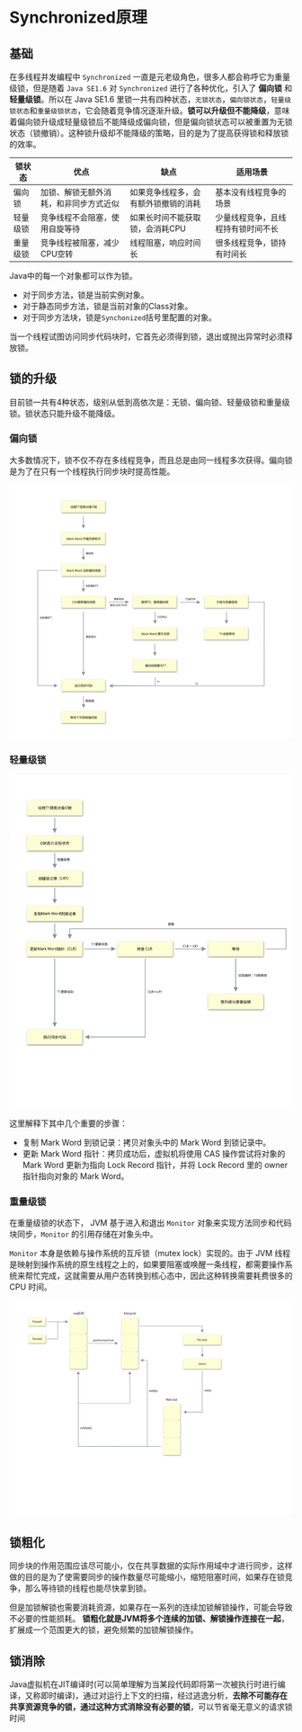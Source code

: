 # Synchronized原理

## 基础

在多线程并发编程中 `Synchronized` 一直是元老级角色，很多人都会称呼它为重量级锁，但是随着 `Java SE1.6` 对 `Synchronized` 进行了各种优化，引入了 **偏向锁** 和 **轻量级锁**。所以在 Java SE1.6 里锁一共有四种状态，`无锁状态`，`偏向锁状态`，`轻量级锁状态`和`重量级锁状态`，它会随着竞争情况逐渐升级。**锁可以升级但不能降级**，意味着偏向锁升级成轻量级锁后不能降级成偏向锁，但是偏向锁状态可以被重置为无锁状态（锁撤销）。这种锁升级却不能降级的策略，目的是为了提高获得锁和释放锁的效率。

| 锁状态   | 优点                                   | 缺点                                 | 适用场景                           |
| -------- | -------------------------------------- | ------------------------------------ | ---------------------------------- |
| 偏向锁   | 加锁、解锁无额外消耗，和非同步方式近似 | 如果竞争线程多，会有额外锁撤销的消耗 | 基本没有线程竞争的场景             |
| 轻量级锁 | 竞争线程不会阻塞，使用自旋等待         | 如果长时间不能获取锁，会消耗CPU      | 少量线程竞争，且线程持有锁时间不长 |
| 重量级锁 | 竞争线程被阻塞，减少CPU空转            | 线程阻塞，响应时间长                 | 很多线程竞争，锁持有时间长         |

Java中的每一个对象都可以作为锁。

- 对于同步方法，锁是当前实例对象。
- 对于静态同步方法，锁是当前对象的Class对象。
- 对于同步方法块，锁是`Synchonized`括号里配置的对象。

当一个线程试图访问同步代码块时，它首先必须得到锁，退出或抛出异常时必须释放锁。

## 锁的升级

目前锁一共有4种状态，级别从低到高依次是：无锁、偏向锁、轻量级锁和重量级锁。锁状态只能升级不能降级。

### 偏向锁

大多数情况下，锁不仅不存在多线程竞争，而且总是由同一线程多次获得。偏向锁是为了在只有一个线程执行同步块时提高性能。

![biased_lock](../../image/biased_lock.svg)

### 轻量级锁

![img](../../image/light_lock.svg)

这里解释下其中几个重要的步骤：

- 复制 Mark Word 到锁记录：拷贝对象头中的 Mark Word 到锁记录中。
- 更新 Mark Word 指针：拷贝成功后，虚拟机将使用 CAS 操作尝试将对象的 Mark Word 更新为指向 Lock Record 指针，并将 Lock Record 里的 owner 指针指向对象的 Mark Word。

### 重量级锁

在重量级锁的状态下， JVM 基于进入和退出 `Monitor` 对象来实现方法同步和代码块同步，`Monitor` 的引用存储在对象头中。

`Monitor` 本身是依赖与操作系统的互斥锁（mutex lock）实现的。由于 JVM 线程是映射到操作系统的原生线程之上的，如果要阻塞或唤醒一条线程，都需要操作系统来帮忙完成，这就需要从用户态转换到核心态中，因此这种转换需要耗费很多的 CPU 时间。

![img](../../image/monitor_lock.svg)

## 锁粗化

同步块的作用范围应该尽可能小，仅在共享数据的实际作用域中才进行同步，这样做的目的是为了使需要同步的操作数量尽可能缩小，缩短阻塞时间，如果存在锁竞争，那么等待锁的线程也能尽快拿到锁。 

但是加锁解锁也需要消耗资源，如果存在一系列的连续加锁解锁操作，可能会导致不必要的性能损耗。 **锁粗化就是JVM将多个连续的加锁、解锁操作连接在一起**，扩展成一个范围更大的锁，避免频繁的加锁解锁操作。

## 锁消除

Java虚拟机在JIT编译时(可以简单理解为当某段代码即将第一次被执行时进行编译，又称即时编译)，通过对运行上下文的扫描，经过逃逸分析，**去除不可能存在共享资源竞争的锁，通过这种方式消除没有必要的锁**，可以节省毫无意义的请求锁时间

